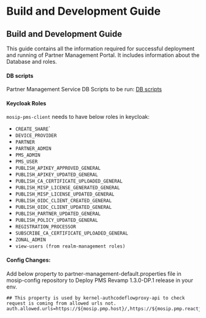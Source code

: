 # Build and Development Guide

## Build and Development Guide

This guide contains all the information required for successful deployment and running of Partner Management Portal. It includes information about the Database and roles.

#### DB scripts

Partner Management Service DB Scripts to be run: [DB scripts](https://github.com/mosip/partner-management-services/tree/develop-pmp-revamp/db_scripts/mosip_pms)

#### Keycloak Roles

`mosip-pms-client` needs to have below roles in keycloak:

* `CREATE_SHARE`\`
* `DEVICE_PROVIDER`
* `PARTNER`
* `PARTNER_ADMIN`
* `PMS_ADMIN`
* `PMS_USER`
* `PUBLISH_APIKEY_APPROVED_GENERAL`
* `PUBLISH_APIKEY_UPDATED_GENERAL`
* `PUBLISH_CA_CERTIFICATE_UPLOADED_GENERAL`
* `PUBLISH_MISP_LICENSE_GENERATED_GENERAL`
* `PUBLISH_MISP_LICENSE_UPDATED_GENERAL`
* `PUBLISH_OIDC_CLIENT_CREATED_GENERAL`
* `PUBLISH_OIDC_CLIENT_UPDATED_GENERAL`
* `PUBLISH_PARTNER_UPDATED_GENERAL`
* `PUBLISH_POLICY_UPDATED_GENERAL`
* `REGISTRATION_PROCESSOR`
* `SUBSCRIBE_CA_CERTIFICATE_UPLOADED_GENERAL`
* `ZONAL_ADMIN`
* `view-users (from realm-management roles)`

#### **Config Changes:**

Add below property to partner-management-default.properties file in mosip-config repository to Deploy PMS Revamp 1.3.0-DP.1 release in your env.

```
## This property is used by kernel-authcodeflowproxy-api to check request is coming from allowed urls not.
auth.allowed.urls=https://${mosip.pmp.host}/,https://${mosip.pmp.reactjs.ui.host}/
```

